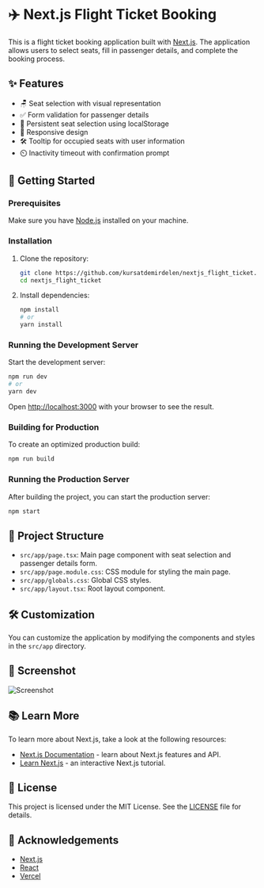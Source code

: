 # ✈️ Next.js Flight Ticket Booking

This is a flight ticket booking application built with [Next.js](https://nextjs.org). The application allows users to select seats, fill in passenger details, and complete the booking process.

## ✨ Features

- 🪑 Seat selection with visual representation
- ✅ Form validation for passenger details
- 💾 Persistent seat selection using localStorage
- 📱 Responsive design
- 🛠️ Tooltip for occupied seats with user information
- ⏲️ Inactivity timeout with confirmation prompt

## 🚀 Getting Started

### Prerequisites

Make sure you have [Node.js](https://nodejs.org/) installed on your machine.

### Installation

1. Clone the repository:

   ```bash
   git clone https://github.com/kursatdemirdelen/nextjs_flight_ticket.git
   cd nextjs_flight_ticket
   ```

2. Install dependencies:

   ```bash
   npm install
   # or
   yarn install
   ```

### Running the Development Server

Start the development server:

```bash
npm run dev
# or
yarn dev
```

Open [http://localhost:3000](http://localhost:3000) with your browser to see the result.

### Building for Production

To create an optimized production build:

```bash
npm run build
```

### Running the Production Server

After building the project, you can start the production server:

```bash
npm start
```

## 📂 Project Structure

- `src/app/page.tsx`: Main page component with seat selection and passenger details form.
- `src/app/page.module.css`: CSS module for styling the main page.
- `src/app/globals.css`: Global CSS styles.
- `src/app/layout.tsx`: Root layout component.

## 🛠️ Customization

You can customize the application by modifying the components and styles in the `src/app` directory.

## 📸 Screenshot

![Screenshot](screenshot.png)

## 📚 Learn More

To learn more about Next.js, take a look at the following resources:

- [Next.js Documentation](https://nextjs.org/docs) - learn about Next.js features and API.
- [Learn Next.js](https://nextjs.org/learn) - an interactive Next.js tutorial.
 

## 📄 License

This project is licensed under the MIT License. See the [LICENSE](LICENSE) file for details.

## 🙏 Acknowledgements

- [Next.js](https://nextjs.org)
- [React](https://reactjs.org)
- [Vercel](https://vercel.com)
